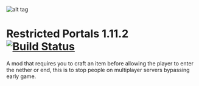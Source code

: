![alt tag](https://raw.githubusercontent.com/MoreThanHidden/RestrictedPortals/master/src/main/resources/logo.png)

Restricted Portals 1.11.2 [![Build Status](https://travis-ci.org/MoreThanHidden/RestrictedPortals.svg?branch=1.11.2)](https://travis-ci.org/MoreThanHidden/RestrictedPortals)
=========================

A mod that requires you to craft an item before allowing the player to enter the nether or end, this is to stop people on multiplayer servers bypassing early game.


